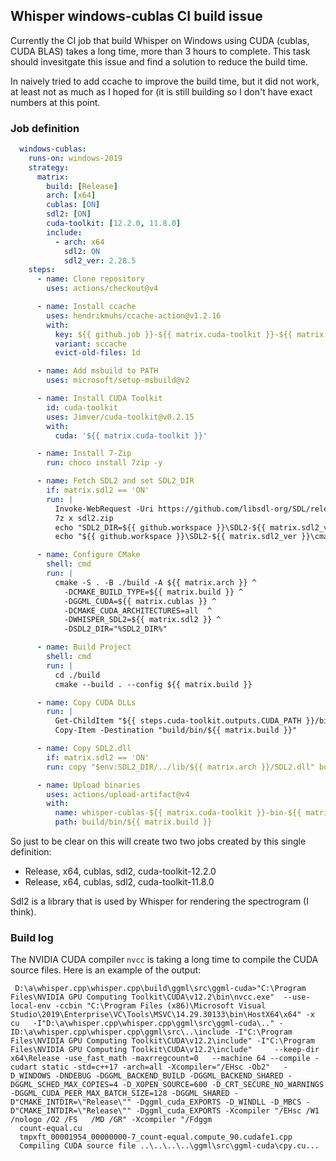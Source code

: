 ## Whisper windows-cublas CI build issue
Currently the CI job that build Whisper on Windows using CUDA (cublas, CUDA BLAS) takes
a long time, more than 3 hours to complete. This task should invesitgate this issue and
find a solution to reduce the build time.

In naively tried to add ccache to improve the build time, but it did not work, at least
not as much as I hoped for (it is still building so I don't have exact numbers at this
point.

### Job definition
```yaml
  windows-cublas:
    runs-on: windows-2019
    strategy:
      matrix:
        build: [Release]
        arch: [x64]
        cublas: [ON]
        sdl2: [ON]
        cuda-toolkit: [12.2.0, 11.8.0]
        include:
          - arch: x64
            sdl2: ON
            sdl2_ver: 2.28.5
    steps:
      - name: Clone repository
        uses: actions/checkout@v4

      - name: Install ccache
        uses: hendrikmuhs/ccache-action@v1.2.16
        with:
          key: ${{ github.job }}-${{ matrix.cuda-toolkit }}-${{ matrix.build }}
          variant: sccache
          evict-old-files: 1d

      - name: Add msbuild to PATH
        uses: microsoft/setup-msbuild@v2

      - name: Install CUDA Toolkit
        id: cuda-toolkit
        uses: Jimver/cuda-toolkit@v0.2.15
        with:
          cuda: '${{ matrix.cuda-toolkit }}'

      - name: Install 7-Zip
        run: choco install 7zip -y

      - name: Fetch SDL2 and set SDL2_DIR
        if: matrix.sdl2 == 'ON'
        run: |
          Invoke-WebRequest -Uri https://github.com/libsdl-org/SDL/releases/download/release-${{ matrix.sdl2_ver }}/SDL2-devel-${{ matrix.sdl2_ver }}-VC.zip -OutFile sdl2.zip
          7z x sdl2.zip
          echo "SDL2_DIR=${{ github.workspace }}\SDL2-${{ matrix.sdl2_ver }}\cmake" | Out-File -FilePath $env:GITHUB_ENV -Append
          echo "${{ github.workspace }}\SDL2-${{ matrix.sdl2_ver }}\cmake" > SDL2_PATH.txt

      - name: Configure CMake
        shell: cmd
        run: |
          cmake -S . -B ./build -A ${{ matrix.arch }} ^
            -DCMAKE_BUILD_TYPE=${{ matrix.build }} ^
            -DGGML_CUDA=${{ matrix.cublas }} ^
            -DCMAKE_CUDA_ARCHITECTURES=all  ^
            -DWHISPER_SDL2=${{ matrix.sdl2 }} ^
            -DSDL2_DIR="%SDL2_DIR%"

      - name: Build Project
        shell: cmd
        run: |
          cd ./build
          cmake --build . --config ${{ matrix.build }}

      - name: Copy CUDA DLLs
        run: |
          Get-ChildItem "${{ steps.cuda-toolkit.outputs.CUDA_PATH }}/bin/" -Filter "*.dll" |
          Copy-Item -Destination "build/bin/${{ matrix.build }}"

      - name: Copy SDL2.dll
        if: matrix.sdl2 == 'ON'
        run: copy "$env:SDL2_DIR/../lib/${{ matrix.arch }}/SDL2.dll" build/bin/${{ matrix.build }}

      - name: Upload binaries
        uses: actions/upload-artifact@v4
        with:
          name: whisper-cublas-${{ matrix.cuda-toolkit }}-bin-${{ matrix.arch }}
          path: build/bin/${{ matrix.build }}
```
So just to be clear on this will create two two jobs created by this single definition:

* Release, x64, cublas, sdl2, cuda-toolkit-12.2.0
* Release, x64, cublas, sdl2, cuda-toolkit-11.8.0

Sdl2 is a library that is used by Whisper for rendering the spectrogram (I think).

### Build log
The NVIDIA CUDA compiler `nvcc` is taking a long time to compile the CUDA source files.
Here is an example of the output:
```console
 D:\a\whisper.cpp\whisper.cpp\build\ggml\src\ggml-cuda>"C:\Program Files\NVIDIA GPU Computing Toolkit\CUDA\v12.2\bin\nvcc.exe"  --use-local-env -ccbin "C:\Program Files (x86)\Microsoft Visual Studio\2019\Enterprise\VC\Tools\MSVC\14.29.30133\bin\HostX64\x64" -x cu   -I"D:\a\whisper.cpp\whisper.cpp\ggml\src\ggml-cuda\.." -ID:\a\whisper.cpp\whisper.cpp\ggml\src\..\include -I"C:\Program Files\NVIDIA GPU Computing Toolkit\CUDA\v12.2\include" -I"C:\Program Files\NVIDIA GPU Computing Toolkit\CUDA\v12.2\include"     --keep-dir x64\Release -use_fast_math -maxrregcount=0   --machine 64 --compile -cudart static -std=c++17 -arch=all -Xcompiler="/EHsc -Ob2"   -D_WINDOWS -DNDEBUG -DGGML_BACKEND_BUILD -DGGML_BACKEND_SHARED -DGGML_SCHED_MAX_COPIES=4 -D_XOPEN_SOURCE=600 -D_CRT_SECURE_NO_WARNINGS -DGGML_CUDA_PEER_MAX_BATCH_SIZE=128 -DGGML_SHARED -D"CMAKE_INTDIR=\"Release\"" -Dggml_cuda_EXPORTS -D_WINDLL -D_MBCS -D"CMAKE_INTDIR=\"Release\"" -Dggml_cuda_EXPORTS -Xcompiler "/EHsc /W1 /nologo /O2 /FS   /MD /GR" -Xcompiler "/Fdggm
  count-equal.cu
  tmpxft_00001954_00000000-7_count-equal.compute_90.cudafe1.cpp
  Compiling CUDA source file ..\..\..\..\ggml\src\ggml-cuda\cpy.cu...
  ```
